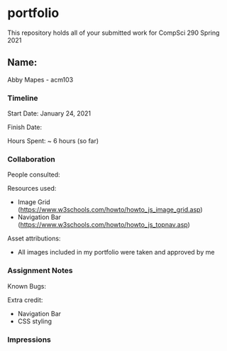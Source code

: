 # portfolio

This repository holds all of your submitted work for CompSci 290 Spring 2021

## Name: 
Abby Mapes - acm103

### Timeline

Start Date: January 24, 2021

Finish Date: 

Hours Spent: ~ 6 hours (so far)


### Collaboration

People consulted:

Resources used:
- Image Grid (https://www.w3schools.com/howto/howto_js_image_grid.asp)
- Navigation Bar (https://www.w3schools.com/howto/howto_js_topnav.asp)

Asset attributions:
- All images included in my portfolio were taken and approved by me


### Assignment Notes

Known Bugs:

Extra credit:
- Navigation Bar
- CSS styling


### Impressions
